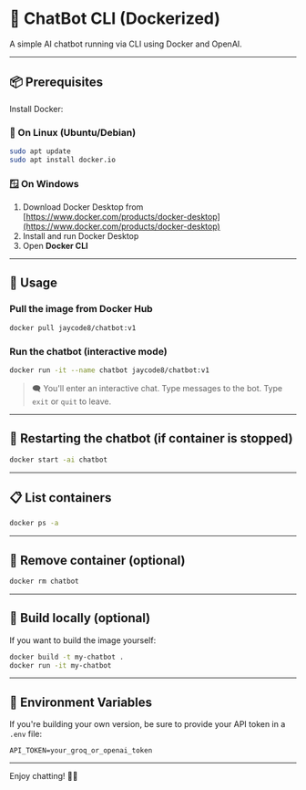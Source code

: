 
# 🤖 ChatBot CLI (Dockerized)

A simple AI chatbot running via CLI using Docker and OpenAI.

---

## 📦 Prerequisites

Install Docker:

### 🔧 On Linux (Ubuntu/Debian)

```bash
sudo apt update
sudo apt install docker.io
```

### 🪟 On Windows

1. Download Docker Desktop from [https://www.docker.com/products/docker-desktop](https://www.docker.com/products/docker-desktop)
2. Install and run Docker Desktop
3. Open **Docker CLI**

---

## 🚀 Usage

### Pull the image from Docker Hub

```bash
docker pull jaycode8/chatbot:v1
```

### Run the chatbot (interactive mode)

```bash
docker run -it --name chatbot jaycode8/chatbot:v1
```

> 🗨️ You'll enter an interactive chat. Type messages to the bot. Type `exit` or `quit` to leave.

---

## 🔁 Restarting the chatbot (if container is stopped)

```bash
docker start -ai chatbot
```

---

## 📋 List containers

```bash
docker ps -a
```

---

## 🧹 Remove container (optional)

```bash
docker rm chatbot
```

---

## 📂 Build locally (optional)

If you want to build the image yourself:

```bash
docker build -t my-chatbot .
docker run -it my-chatbot
```

---

## 🔑 Environment Variables

If you're building your own version, be sure to provide your API token in a `.env` file:

```env
API_TOKEN=your_groq_or_openai_token
```

---

Enjoy chatting! 🤖💬
